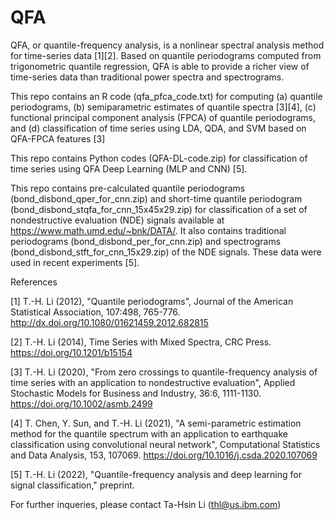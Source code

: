 # QFA
QFA, or quantile-frequency analysis, is a nonlinear spectral analysis method for time-series data [1][2]. Based on quantile periodograms computed from trigonometric quantile regression, QFA is able to provide a richer view of time-series data than traditional power spectra and spectrograms. 

This repo contains an R code (qfa_pfca_code.txt) for computing (a) quantile periodograms, (b) semiparametric estimates of quantile spectra [3][4], (c) functional principal component analysis (FPCA) of quantile periodograms, and (d) classification of time series using LDA, QDA, and SVM based on QFA-FPCA features [3]

This repo contains Python codes (QFA-DL-code.zip) for classification of time series using QFA Deep Learning (MLP and CNN) [5].

This repo contains pre-calculated quantile periodograms (bond_disbond_qper_for_cnn.zip) and short-time quantile periodogram (bond_disbond_stqfa_for_cnn_15x45x29.zip) for classification of a set of nondestructive evaluation (NDE) signals available at https://www.math.umd.edu/~bnk/DATA/. It also contains traditional periodograms (bond_disbond_per_for_cnn.zip) and spectrograms (bond_disbond_stft_for_cnn_15x29.zip) of the NDE signals. These data were used in recent experiments [5].

References

[1] T.-H. Li (2012), "Quantile periodograms", Journal of the American Statistical Association, 107:498, 765-776. http://dx.doi.org/10.1080/01621459.2012.682815

[2] T.-H. Li (2014), Time Series with Mixed Spectra, CRC Press. https://doi.org/10.1201/b15154

[3] T.-H. Li (2020), "From zero crossings to quantile-frequency analysis of time series with an application to nondestructive evaluation", Applied Stochastic Models for Business and Industry, 36:6, 1111-1130. https://doi.org/10.1002/asmb.2499

[4] T. Chen, Y. Sun, and T.-H. Li (2021), "A semi-parametric estimation method for the quantile spectrum with an application to earthquake classification using convolutional neural network", Computational Statistics and Data Analysis, 153, 107069. https://doi.org/10.1016/j.csda.2020.107069

[5] T.-H. Li (2022), "Quantile-frequency analysis and deep learning for signal classification," preprint. 


For further inqueries, please contact Ta-Hsin Li (thl@us.ibm.com)
